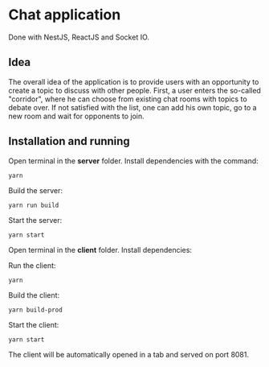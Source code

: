 # Chat application

Done with NestJS, ReactJS and Socket IO.

## Idea

The overall idea of the application is to provide users with an opportunity to create a topic to discuss with other people. First, a user enters the so-called "corridor", where he can choose from existing chat rooms with topics to debate over. If not satisfied with the list, one can add his own topic, go to a new room and wait for opponents to join.

## Installation and running

Open terminal in the <b>server</b> folder. Install dependencies with the command:

```
yarn
```

Build the server:

```
yarn run build
```

Start the server:

```
yarn start
```

Open terminal in the <b>client</b> folder. Install dependencies:

Run the client:

```
yarn
```

Build the client:

```
yarn build-prod
```

Start the client:

```
yarn start
```

The client will be automatically opened in a tab and served on port 8081.
